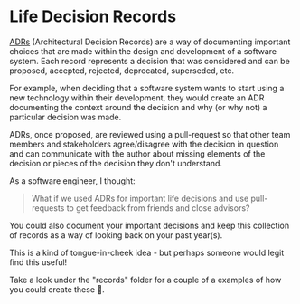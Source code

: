 # Life Decision Records

[ADRs](https://adr.github.io/) (Architectural Decision Records) are a way of documenting important choices that are made within the design and development of a software system.
Each record represents a decision that was considered and can be proposed, accepted, rejected, deprecated, superseded, etc.

For example, when deciding that a software system wants to start using a new technology within their development, they would create an ADR documenting the context around the decision and why (or why not) a particular decision was made.

ADRs, once proposed, are reviewed using a pull-request so that other team members and stakeholders agree/disagree with the decision in question and can communicate with the author about missing elements of the decision or pieces of the decision they don't understand.

As a software engineer, I thought:

> What if we used ADRs for important life decisions and use pull-requests to get feedback from friends and close advisors?

You could also document your important decisions and keep this collection of records as a way of looking back on your past year(s).

This is a kind of tongue-in-cheek idea - but perhaps someone would legit find this useful!

Take a look under the "records" folder for a couple of a examples of how you could create these 🚀.
